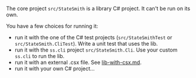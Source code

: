 The core project `src/StateSmith` is a library C# project. It can't be run on its own.

You have a few choices for running it:
* run it with the one of the C# test projects (`src/StateSmithTest` or `src/StateSmith.CliTest`). Write a unit test that uses the lib.
* run it with the `ss.cli` project `src/StateSmith.Cli`. Use your custom `ss.cli` to run the lib.
* run it with an external .csx file. See [lib-with-csx.md](./lib-with-csx.md).
* run it with your own C# project...
